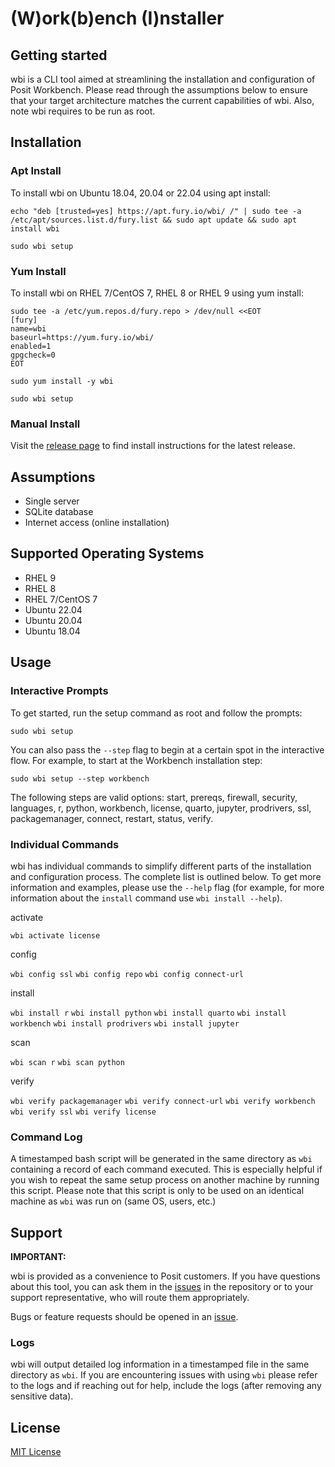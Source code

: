 # (W)ork(b)ench (I)nstaller 

## Getting started

wbi is a CLI tool aimed at streamlining the installation and configuration of Posit Workbench. Please read through the assumptions below to ensure that your target architecture matches the current capabilities of wbi. Also, note wbi requires to be run as root.

## Installation

### Apt Install

To install wbi on Ubuntu 18.04, 20.04 or 22.04 using apt install:
```
echo "deb [trusted=yes] https://apt.fury.io/wbi/ /" | sudo tee -a /etc/apt/sources.list.d/fury.list && sudo apt update && sudo apt install wbi

sudo wbi setup
```

### Yum Install

To install wbi on RHEL 7/CentOS 7, RHEL 8 or RHEL 9 using yum install:
```
sudo tee -a /etc/yum.repos.d/fury.repo > /dev/null <<EOT
[fury]
name=wbi
baseurl=https://yum.fury.io/wbi/
enabled=1
gpgcheck=0
EOT

sudo yum install -y wbi

sudo wbi setup
```

### Manual Install

Visit the [release page](https://github.com/sol-eng/wbi/releases) to find install instructions for the latest release.

## Assumptions
- Single server
- SQLite database
- Internet access (online installation)

## Supported Operating Systems
- RHEL 9
- RHEL 8
- RHEL 7/CentOS 7
- Ubuntu 22.04
- Ubuntu 20.04
- Ubuntu 18.04

## Usage

### Interactive Prompts

To get started, run the setup command as root and follow the prompts:
```
sudo wbi setup
```

You can also pass the `--step` flag to begin at a certain spot in the interactive flow. For example, to start at the Workbench installation step:
```
sudo wbi setup --step workbench
```

The following steps are valid options: start, prereqs, firewall, security, languages, r, python, workbench, license, quarto, jupyter, prodrivers, ssl, packagemanager, connect, restart, status, verify.

### Individual Commands

wbi has individual commands to simplify different parts of the installation and configuration process. The complete list is outlined below. To get more information and examples, please use the `--help` flag (for example, for more information about the `install` command use `wbi install --help`).

activate

`wbi activate license`

config

`wbi config ssl`
`wbi config repo`
`wbi config connect-url`

install

`wbi install r`
`wbi install python`
`wbi install quarto`
`wbi install workbench`
`wbi install prodrivers`
`wbi install jupyter`

scan

`wbi scan r`
`wbi scan python`

verify

`wbi verify packagemanager`
`wbi verify connect-url`
`wbi verify workbench`
`wbi verify ssl`
`wbi verify license`

### Command Log

A timestamped bash script will be generated in the same directory as `wbi` containing a record of each command executed. This is especially helpful if you wish to repeat the same setup process on another machine by running this script. Please note that this script is only to be used on an identical machine as `wbi` was run on (same OS, users, etc.)

## Support

**IMPORTANT:**

wbi is provided as a convenience to Posit customers. If you have
questions about this tool, you can ask them in the
[issues](https://github.com/sol-eng/wbi/issues/new) in the repository
or to your support representative, who will route them appropriately.

Bugs or feature requests should be opened in an [issue](https://github.com/sol-eng/wbi/issues/new).

### Logs

wbi will output detailed log information in a timestamped file in the same directory as `wbi`. If you are encountering issues with using `wbi` please refer to the logs and if reaching out for help, include the logs (after removing any sensitive data).

## License

[MIT License](./LICENSE)